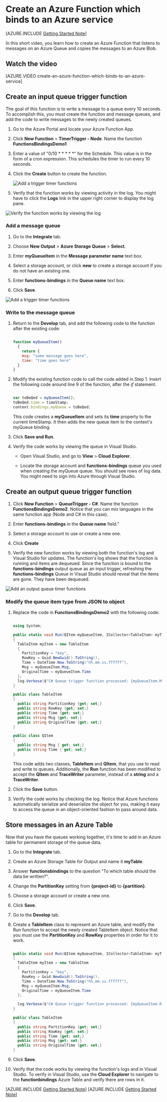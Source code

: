 <properties
   pageTitle="Create an Azure Function which binds to an Azure service | Microsoft Azure"
   description="Build an Azure Function, a serverless application, which interacts with other Azure Services."
   services="functions"
   documentationCenter="dev-center-name"
   authors="yochay"
   manager="manager-alias"
   editor=""
   tags=""
   keywords="azure functions, functions, event processing, webhooks, dynamic compute, serverless architecture"/>

<tags
   ms.service="functions"
   ms.devlang="multiple"
   ms.topic="get-started-article"
   ms.tgt_pltfrm="multiple"
   ms.workload="na"
   ms.date="10/25/2016"
   ms.author="rachelap@microsoft.com"/>

# Create an Azure Function which binds to an Azure service

[AZURE.INCLUDE [Getting Started Note](../../includes/functions-getting-started.md)]

In this short video, you learn how to create an Azure Function that listens to messages on an Azure Queue and copies the messages to an Azure Blob.

## Watch the video

[AZURE.VIDEO create-an-azure-function-which-binds-to-an-azure-service]

## Create an input queue trigger function

The goal of this function is to write a message to a queue every 10 seconds. To accomplish this, you must create the function and message queues, and add the code to write messages to the newly created queues.

1. Go to the Azure Portal and locate your Azure Function App.

2. Click **New Function** > **TimerTrigger - Node**. Name the function **FunctionsBindingsDemo1**

3. Enter a value of "0/10 * * * * *" for the Schedule. This value is in the form of a cron expression. This schedules the timer to run every 10 seconds.

4. Click the **Create** button to create the function.

    ![Add a trigger timer functions](./media/functions-create-an-azure-connected-function/new-trigger-timer-function.png)

5. Verify that the function works by viewing activity in the log. You might have to click the **Logs** link in the upper right corner to display the log pane.

  ![Verify the function works by viewing the log](./media/functions-create-an-azure-connected-function/functionsbindingsdemo1-view-log.png)

### Add a message queue

1. Go to the **Integrate** tab.

2. Choose **New Output** > **Azure Storage Queue** > **Select**.

3. Enter **myQueueItem** in the **Message parameter name** text box.

4. Select a storage account, or click **new** to create a storage account if you do not have an existing one.

5. Enter **functions-bindings** in the **Queue name** text box.

6. Click **Save**.  

  ![Add a trigger timer functions](./media/functions-create-an-azure-connected-function/functionsbindingsdemo1-integrate-tab.png)

### Write to the message queue

1. Return to the **Develop** tab, and add the following code to the function after the existing code:

    ```javascript

    function myQueueItem() 
      {
        return {
        msg: "some message goes here",
        time: "time goes here"
      }
    }

    ```

2. Modify the existing function code to call the code added in Step 1. Insert the following code around line 9 of the function, after the *if* statement.

    ```javascript

	var toBeQed = myQueueItem();
    toBeQed.time = timeStamp;
    context.bindings.myQueue = toBeQed;

    ```

    This code creates a **myQueueItem** and sets its **time** property to the current timeStamp. It then adds the new queue item to the context's myQueue binding.

3. Click **Save and Run**.

4. Verify the code works by viewing the queue in Visual Studio.

    - Open Visual Studio, and go to **View** > **Cloud** **Explorer**.

    - Locate the storage account and **functions-bindings** queue you used when creating the myQueue queue. You should see rows of log data. You might need to sign into Azure through Visual Studio.  

## Create an output queue trigger function

1. Click **New Function** > **QueueTrigger - C#**. Name the function **FunctionsBindingsDemo2**. Notice that you can mix languages in the same function app (Node and C# in this case).

2. Enter **functions-bindings** in the **Queue name** field."

3. Select a storage account to use or create a new one.

4. Click **Create**

5. Verify the new function works by viewing both the function's log and Visual Studio for updates. The function's log shows that the function is running and items are dequeued. Since the function is bound to the **functions-bindings** output queue as an input trigger, refreshing the **functions-bindings** Queue in Visual Studio should reveal that the items are gone. They have been dequeued.   

  ![Add an output queue timer functions](./media/functions-create-an-azure-connected-function/functionsbindingsdemo2-integrate-tab.png)   

### Modify the queue item type from JSON to object

1. Replace the code in **FunctionsBindingsDemo2** with the following code:    

    ```c#

    using System;

    public static void Run(QItem myQueueItem, ICollector<TableItem> myTable, TraceWriter log)
    {
      TableItem myItem = new TableItem
      {
        PartitionKey = "key",
        RowKey = Guid.NewGuid().ToString(),
        Time = DateTime.Now.ToString("hh.mm.ss.ffffff"),
        Msg = myQueueItem.Msg,
        OriginalTime = myQueueItem.Time    
      };
      log.Verbose($"C# Queue trigger function processed: {myQueueItem.Msg} | {myQueueItem.Time}");
    }

    public class TableItem
    {
      public string PartitionKey {get; set;}
      public string RowKey {get; set;}
      public string Time {get; set;}
      public string Msg {get; set;}
      public string OriginalTime {get; set;}
    }

    public class QItem
    {
      public string Msg { get; set;}
      public string Time { get; set;}
    }

	```

    This code adds two classes, **TableItem** and **QItem**, that you use to read and write to queues. Additionally, the **Run** function has been modified to accept the **QItem** and **TraceWriter** parameter, instead of a **string** and a **TraceWriter**. 

2. Click the **Save** button.

3. Verify the code works by checking the log. Notice that Azure functions automatically serialize and deserialize the object for you, making it easy to access the queue in an object-oriented fashion to pass around data. 


## Store messages in an Azure Table

Now that you have the queues working together, it's time to add in an Azure table for permanent storage of the queue data.

1. Go to the **Integrate** tab.

2. Create an Azure Storage Table for Output and name it **myTable**.

3. Answer **functionsbindings** to the question "To which table should the data be written?".

5. Change the **PartitionKey** setting from **{project-id}** to **{partition}**.

6. Choose a storage account or create a new one.

7. Click **Save**.

8. Go to the **Develop** tab.

9. Create a **TableItem** class to represent an Azure table, and modify the Run function to accept the newly created TableItem object. Notice that you must use the **PartitionKey** and **RowKey** properties in order for it to work.

    ```c#
	
	public static void Run(QItem myQueueItem, ICollector<TableItem> myTable, TraceWriter log)
    {    
      TableItem myItem = new TableItem
      {
        PartitionKey = "key",
        RowKey = Guid.NewGuid().ToString(),
        Time = DateTime.Now.ToString("hh.mm.ss.ffffff"),
        Msg = myQueueItem.Msg,
        OriginalTime = myQueueItem.Time    
      };

      log.Verbose($"C# Queue trigger function processed: {myQueueItem.RowKey} | {myQueueItem.Msg} | {myQueueItem.Time}");
    }

    public class TableItem
    {
      public string PartitionKey {get; set;}
      public string RowKey {get; set;}
      public string Time {get; set;}
      public string Msg {get; set;}
      public string OriginalTime {get; set;}
    }
	```

10. Click **Save**.

11. Verify that the code works by viewing the function's logs and in Visual Studio. To verify in Visual Studio, use the **Cloud Explorer** to navigate to the **functionbindings** Azure Table and verify there are rows in it.

[AZURE.INCLUDE [Getting Started Note](../../includes/functions-bindings-next-steps.md)]
[AZURE.INCLUDE [Getting Started Note](../../includes/functions-get-help.md)]